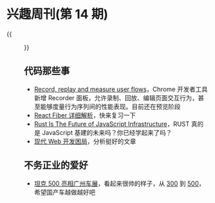 # 兴趣周刊(第 14 期)


<!--more-->
{{<figure src="https://jiangbao-1258001083.cos.ap-shanghai.myqcloud.com/paopao_new_toy_1121.jpeg" title="泡泡的新玩具">}}

## 代码那些事
* [Record, replay and measure user flows](https://developer.chrome.com/docs/devtools/recorder/)，Chrome 开发者工具新增 Recorder 面板，允许录制、回放、编辑页面交互行为，甚至能够度量行为序列间的性能表现。目前还在预览阶段
* [React Fiber 详细解析](https://zhuanlan.zhihu.com/p/424967867)，快来复习一下
* [Rust Is The Future of JavaScript Infrastructure](https://leerob.io/blog/rust)，RUST 真的是 JavaScript 基建的未来吗？你已经学起来了吗？
* [现代 Web 开发困局](https://mp.weixin.qq.com/s/PjpA4CBoC3Q0-gT5f5qlPg)，分析挺好的文章

## 不务正业的爱好
* [坦克 500 亮相广州车展](https://auto.sina.com.cn/newcar/x/2021-11-19/detail-iktzscyy6413139.shtml)，看起来很帅的样子，从 [300](https://www.tanksuv.com/tank300.html) 到 [500](https://www.tanksuv.com/tank500.html)，希望国产车越做越好吧
